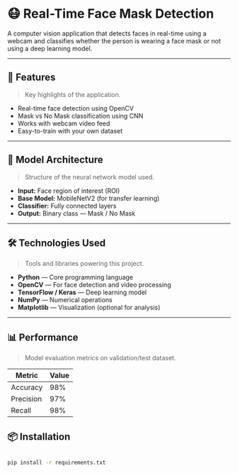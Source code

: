 # 😷 Real-Time Face Mask Detection

A computer vision application that detects faces in real-time using a webcam and classifies whether the person is wearing a face mask or not using a deep learning model.

---

## 🚀 Features

> Key highlights of the application.

- Real-time face detection using OpenCV
- Mask vs No Mask classification using CNN
- Works with webcam video feed
- Easy-to-train with your own dataset

---

## 🧠 Model Architecture

> Structure of the neural network model used.

- **Input:** Face region of interest (ROI)
- **Base Model:** MobileNetV2 (for transfer learning)
- **Classifier:** Fully connected layers
- **Output:** Binary class — Mask / No Mask

---

## 🛠️ Technologies Used

> Tools and libraries powering this project.

- **Python** — Core programming language
- **OpenCV** — For face detection and video processing
- **TensorFlow / Keras** — Deep learning model
- **NumPy** — Numerical operations
- **Matplotlib** — Visualization (optional for analysis)

---

## 📊 Performance

> Model evaluation metrics on validation/test dataset.

| Metric     | Value      |
|------------|------------|
| Accuracy   | 98%        |
| Precision  | 97%        |
| Recall     | 98%        |

## 📦 Installation

```bash

pip install -r requirements.txt
